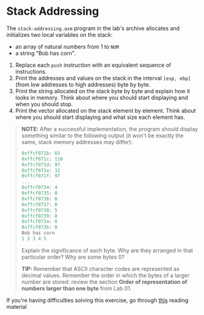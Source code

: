 # Stack Addressing

The `stack-addressing.asm` program in the lab's archive allocates and initializes two local variables on the stack:

- an array of natural numbers from 1 to `NUM`
- a string "Bob has corn".

1. Replace each `push` instruction with an equivalent sequence of instructions.
1. Print the addresses and values on the stack in the interval `[esp, ebp]` (from low addresses to high addresses) byte by byte.
1. Print the string allocated on the stack byte by byte and explain how it looks in memory.
Think about where you should start displaying and when you should stop.
1. Print the vector allocated on the stack element by element.
Think about where you should start displaying and what size each element has.

> **NOTE:** After a successful implementation, the program should display something similar to the following output (it won't be exactly the same, stack memory addresses may differ):
>
>```c
>0xffcf071b: 65
>0xffcf071c: 110
>0xffcf071d: 97
>0xffcf071e: 32
>0xffcf071f: 97
>...
>0xffcf0734: 4
>0xffcf0735: 0
>0xffcf0736: 0
>0xffcf0737: 0
>0xffcf0738: 5
>0xffcf0739: 0
>0xffcf073a: 0
>0xffcf073b: 0
>Bob has corn
>1 2 3 4 5
>```
>
> Explain the significance of each byte.
> Why are they arranged in that particular order?
> Why are some bytes 0?
>
> **TIP:** Remember that ASCII character codes are represented as decimal values.
Remember the order in which the bytes of a larger number are stored: review the section **Order of representation of numbers larger than one byte** from Lab 01.

If you're having difficulties solving this exercise, go through [this](../../../reading/README.md) reading material
